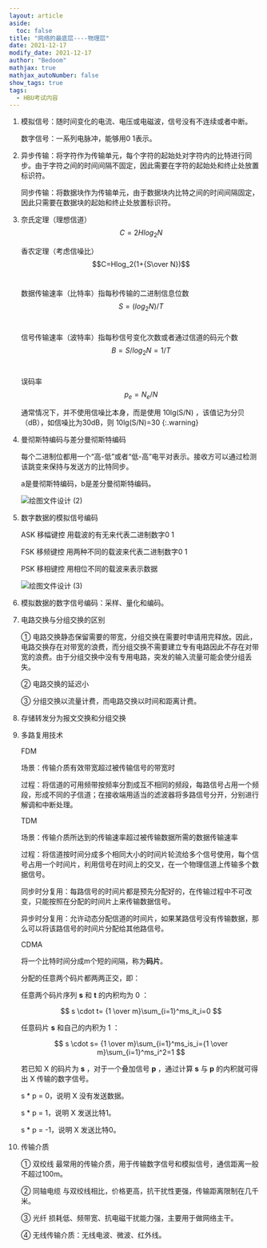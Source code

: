 ```yaml
---
layout: article
aside:
  toc: false
title: "网络的最底层----物理层"
date: 2021-12-17
modify_date: 2021-12-17
author: "Bedoom"
mathjax: true
mathjax_autoNumber: false
show_tags: true
tags: 
  - HBU考试内容
---
```


1. 模拟信号：随时间变化的电流、电压或电磁波，信号没有不连续或者中断。

   数字信号：一系列电脉冲，能够用0 1表示。

2. 异步传输：将字符作为传输单元，每个字符的起始处对字符内的比特进行同步。由于字符之间的时间间隔不固定，因此需要在字符的起始处和终止处放置标识符。

   同步传输：将数据块作为传输单元，由于数据块内比特之间的时间间隔固定，因此只需要在数据块的起始和终止处放置标识符。

   <!--more-->

3. 奈氏定理（理想信道）$$C=2Hlog_2N$$

   香农定理（考虑信噪比）$$C=Hlog_2(1+{S\over N})$$​

   数据传输速率（比特率）指每秒传输的二进制信息位数$$S=(log_2N)/T$$​

   信号传输速率（波特率）指每秒信号变化次数或者通过信道的码元个数 $$B=S/log_2N = 1/T$$​

   误码率 $$p_e=N_e/N$$

   通常情况下，并不使用信噪比本身，而是使用 10lg(S/N) ，该值记为分贝（dB），如信噪比为30dB，则 10lg(S/N)=30
   {:.warning}

4. 曼彻斯特编码与差分曼彻斯特编码

   每个二进制位都用一个“高-低”或者“低-高”电平对表示。接收方可以通过检测该跳变来保持与发送方的比特同步。

   a是曼彻斯特编码，b是差分曼彻斯特编码。

   ![绘图文件设计 (2)](https://gitee.com/bedoom/images/raw/master/202112171607692.svg)

5. 数字数据的模拟信号编码

   ASK 移幅键控 用载波的有无来代表二进制数字0 1

   FSK 移频键控 用两种不同的载波来代表二进制数字0 1

   PSK 移相键控 用相位不同的载波来表示数据

   ![绘图文件设计 (3)](https://gitee.com/bedoom/images/raw/master/202112172154463.svg)

6. 模拟数据的数字信号编码：采样、量化和编码。

7. 电路交换与分组交换的区别

   ① 电路交换静态保留需要的带宽，分组交换在需要时申请用完释放。因此，电路交换存在对带宽的浪费，而分组交换不需要建立专有电路因此不存在对带宽的浪费。由于分组交换中没有专用电路，突发的输入流量可能会使分组丢失。

   ② 电路交换的延迟小

   ③ 分组交换以流量计费，而电路交换以时间和距离计费。

8. 存储转发分为报文交换和分组交换

9. 多路复用技术

   FDM 

   场景：传输介质有效带宽超过被传输信号的带宽时

   过程：将信道的可用频带按频率分割成互不相同的频段，每路信号占用一个频段，形成不同的子信道；在接收端用适当的滤波器将多路信号分开，分别进行解调和中断处理。

   TDM 

   场景：传输介质所达到的传输速率超过被传输数据所需的数据传输速率

   过程：将信道按时间分成多个相同大小的时间片轮流给多个信号使用，每个信号占用一个时间片，利用信号在时间上的交叉，在一个物理信道上传输多个数据信号。

   同步时分复用：每路信号的时间片都是预先分配好的，在传输过程中不可改变，只能按照在分配的时间片上来传输数据信号。

   异步时分复用：允许动态分配信道的时间片，如果某路信号没有传输数据，那么可以将该路信号的时间片分配给其他路信号。

   CDMA

   将一个比特时间分成m个短的间隔，称为**码片**。

   分配的任意两个码片都两两正交，即：

   任意两个码片序列 **s** 和 **t** 的内积均为 0 ：
   
   $$
   s \cdot t= {1 \over m}\sum_{i=1}^ms_it_i=0
   $$
   
   任意码片 **s** 和自己的内积为 1 ：
   
   $$
   s \cdot s= {1 \over m}\sum_{i=1}^ms_is_i={1 \over m}\sum_{i=1}^ms_i^2=1
   $$
   
   若已知 X 的码片为 **s** ，对于一个叠加信号 **p** ，通过计算 **s** 与 **p** 的内积就可得出 X 传输的数字信号。

   s * p = 0，说明 X 没有发送数据。

   s * p = 1，说明 X 发送比特1。

   s * p = -1，说明 X 发送比特0。

10. 传输介质

    ① 双绞线 最常用的传输介质，用于传输数字信号和模拟信号，通信距离一般不超过100m。

    ② 同轴电缆 与双绞线相比，价格更高，抗干扰性更强，传输距离限制在几千米。

    ③ 光纤 损耗低、频带宽、抗电磁干扰能力强，主要用于做网络主干。

    ④ 无线传输介质：无线电波、微波、红外线。

